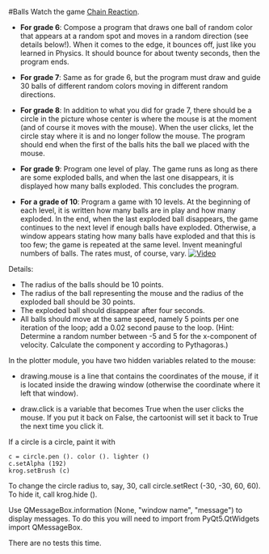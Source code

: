 #Balls
Watch the game [Chain Reaction](https://yvoschaap.com/chainrxn/).

- **For grade 6**: Compose a program that draws one ball of random color that appears at a random spot and moves in a random direction (see details below!). When it comes to the edge, it bounces off, just like you learned in Physics. It should bounce for about twenty seconds, then the program ends.

- **For grade 7**: Same as for grade 6, but the program must draw and guide 30 balls of different random colors moving in different random directions.

- **For grade 8**: In addition to what you did for grade 7, there should be a circle in the picture whose center is where the mouse is at the moment (and of course it moves with the mouse). When the user clicks, let the circle stay where it is and no longer follow the mouse. The program should end when the first of the balls hits the ball we placed with the mouse.

- **For grade 9**: Program one level of play. The game runs as long as there are some exploded balls, and when the last one disappears, it is displayed how many balls exploded. This concludes the program.

- **For a grade of 10**: Program a game with 10 levels. At the beginning of each level, it is written how many balls are in play and how many exploded. In the end, when the last exploded ball disappears, the game continues to the next level if enough balls have exploded. Otherwise, a window appears stating how many balls have exploded and that this is too few; the game is repeated at the same level. Invent meaningful numbers of balls. The rates must, of course, vary.
[![Video](http://img.youtube.com/vi/DXeBpQwOt5g/0.jpg)](http://www.youtube.com/watch?v=DXeBpQwOt5g)

Details:

- The radius of the balls should be 10 points.
- The radius of the ball representing the mouse and the radius of the exploded ball should be 30 points.
- The exploded ball should disappear after four seconds.
- All balls should move at the same speed, namely 5 points per one iteration of the loop; add a 0.02 second pause to the loop. (Hint: Determine a random number between -5 and 5 for the x-component of velocity. Calculate the component y according to Pythagoras.)

In the plotter module, you have two hidden variables related to the mouse:

- drawing.mouse is a line that contains the coordinates of the mouse, if it is located inside the drawing window (otherwise the coordinate where it left that window).

- draw.click is a variable that becomes True when the user clicks the mouse. If you put it back on False, the cartoonist will set it back to True the next time you click it.

If a circle is a circle, paint it with
```
c = circle.pen (). color (). lighter ()
c.setAlpha (192)
krog.setBrush (c)
```
To change the circle radius to, say, 30, call circle.setRect (-30, -30, 60, 60). To hide it, call krog.hide ().

Use QMessageBox.information (None, "window name", "message") to display messages. To do this you will need to import from PyQt5.QtWidgets import QMessageBox.

There are no tests this time.
